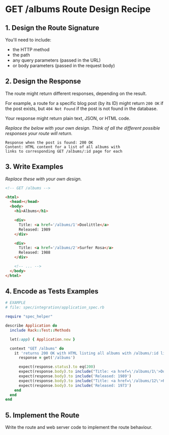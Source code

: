# GET /albums Route Design Recipe

## 1. Design the Route Signature

You'll need to include:
  * the HTTP method
  * the path
  * any query parameters (passed in the URL)
  * or body parameters (passed in the request body)

## 2. Design the Response

The route might return different responses, depending on the result.

For example, a route for a specific blog post (by its ID) might return `200 OK` if the post exists, but `404 Not Found` if the post is not found in the database.

Your response might return plain text, JSON, or HTML code.

_Replace the below with your own design. Think of all the different possible responses your route will return._

```
Response when the post is found: 200 OK
Content: HTML content for a list of all albums with
links to corresponding GET /albums/:id page for each
```

## 3. Write Examples

_Replace these with your own design._

```html
<!-- GET /albums -->

<html>
  <head></head>
  <body>
    <h1>Albums</h1>

    <div>
      Title: <a href='/albums/1'>Doolittle</a>
      Released: 1989
    </div>

    <div>
      Title: <a href='/albums/2'>Surfer Rosa</a>
      Released: 1988
    </div>

    <!-- ... -->
  </body>
</html>
```

## 4. Encode as Tests Examples

```ruby
# EXAMPLE
# file: spec/integration/application_spec.rb

require "spec_helper"

describe Application do
  include Rack::Test::Methods

  let(:app) { Application.new }

  context "GET /albums" do
    it 'returns 200 OK with HTML listing all albums with /albums/:id links' do
      response = get('/albums')

      expect(response.status).to eq(200)
      expect(response.body).to include("Title: <a href=\'/albums/1\'>Doolittle</a>")
      expect(response.body).to include('Released: 1989')
      expect(response.body).to include("Title: <a href=\'/albums/12\'>Ring Ring</a>")
      expect(response.body).to include('Released: 1973')
    end
  end
end
```

## 5. Implement the Route

Write the route and web server code to implement the route behaviour.
